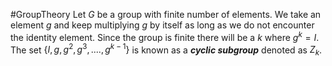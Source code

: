 #GroupTheory
Let $G$ be a group with finite number of elements. We take an element $g$ and keep multiplying $g$ by itself as long as we do not encounter the identity element. Since the group is finite there will be a $k$ where $g^k = I$. The set $\{I,g,g^2,g^3,....,g^{k-1}\}$ is known as a ***cyclic subgroup*** denoted as $Z_k$.